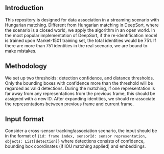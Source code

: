 ## Introduction

This repository is designed for data association in a streaming scenario with Hungarian matching. Different from Hungarian matching in DeepSort, where the scenario is a closed world, we apply the algorithm in an open world. In the most popular implementation of DeepSort, if the re-identification model is trained upon Market-1501 training set, the total identities would be 751. If there are more than 751 identities in the real scenario, we are bound to make mistakes. 

## Methodology

We set up two thresholds: detection confidence, and distance thresholds. Only the bounding boxes with confidence more than the threshold will be regarded as valid detections. During the matching, if one representation is far away from any representations from the previous frame, this should be assigned with a new ID. After expanding identities, we should re-associate the representations between previous frame and current frame. 

## Input format

Consider a cross-sensor tracking/association scenario, the input should be in the format of `{id: frame index, sensorId: sensor representation, objects: List[detection]}` where detections consists of confidence, bounding box coordinates (if IOU matching applied) and embeddings.
